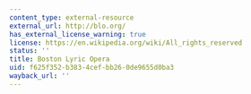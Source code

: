 ```yaml
---
content_type: external-resource
external_url: http://blo.org/
has_external_license_warning: true
license: https://en.wikipedia.org/wiki/All_rights_reserved
status: ''
title: Boston Lyric Opera
uid: f625f352-b383-4cef-bb26-0de9655d0ba3
wayback_url: ''
---
```

